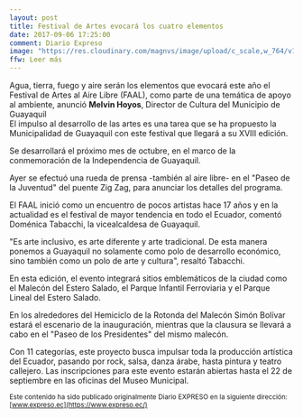 ```yaml
---
layout: post
title: Festival de Artes evocará los cuatro elementos
date: 2017-09-06 17:25:00
comment: Diario Expreso
image: "https://res.cloudinary.com/magnvs/image/upload/c_scale,w_764/v1504736424/ruedafaal_jzvn4w.jpg"
ffw: Leer más
---
```

Agua, tierra, fuego y aire serán los elementos que evocará este año el Festival de Artes al Aire Libre (FAAL), como parte de una temática de apoyo al ambiente, anunció **Melvin Hoyos**, Director de Cultura del Municipio de Guayaquil <br />El impulso al desarrollo de las artes es una tarea que se ha propuesto la Municipalidad de Guayaquil con este festival que llegará a su XVIII edición.  

Se desarrollará el próximo mes de octubre, en el marco de la conmemoración de la Independencia de Guayaquil.  

Ayer se efectuó una rueda de prensa -también al aire libre- en el "Paseo de la Juventud" del puente Zig Zag, para anunciar los detalles del programa.  

El FAAL inició como un encuentro de pocos artistas hace 17 años y en la actualidad es el festival de mayor tendencia en todo el Ecuador, comentó Doménica Tabacchi, la vicealcaldesa de Guayaquil.  

"Es arte inclusivo, es arte diferente y arte tradicional. De esta manera ponemos a Guayaquil no solamente como polo de desarrollo económico, sino también como un polo de arte y cultura", resaltó Tabacchi.  

En esta edición, el evento integrará sitios emblemáticos de la ciudad como el Malecón del  Estero Salado, el Parque Infantil Ferroviaria y el Parque Lineal del Estero Salado.  

En los alrededores del Hemiciclo de la Rotonda del Malecón Simón Bolívar estará el escenario de la inauguración, mientras que la clausura se llevará a cabo en el "Paseo de los Presidentes" del mismo malecón.  

Con 11 categorías, este proyecto busca impulsar toda la producción artística del Ecuador, pasando por rock, salsa, danza árabe, hasta pintura y teatro callejero. Las inscripciones para este evento estarán abiertas hasta el 22 de septiembre en las oficinas del Museo Municipal.

<small>Este contenido ha sido publicado originalmente Diario EXPRESO en la siguiente dirección: [www.expreso.ec](https://www.expreso.ec/)</small>
